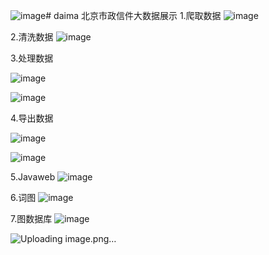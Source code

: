 ![image](https://github.com/xu1255362618/daima/assets/143588148/3312de63-d45c-438c-8125-e293eaa2493e)# daima
北京市政信件大数据展示
1.爬取数据
![image](https://github.com/xu1255362618/daima/assets/143588148/81bc7af5-9b40-4540-b28f-fd0c80998de6)

2.清洗数据
![image](https://github.com/xu1255362618/daima/assets/143588148/158c5225-7a4b-4854-85ac-5bc3937c7888)

3.处理数据






![image](https://github.com/xu1255362618/daima/assets/143588148/966123a7-97e0-42ed-a428-40f12bab51bb)


![image](https://github.com/xu1255362618/daima/assets/143588148/c0dee40b-945b-4369-9726-97cff424de6b)



4.导出数据

![image](https://github.com/xu1255362618/daima/assets/143588148/15432e6e-da04-4a5d-acbc-e7c12484ec9f)

![image](https://github.com/xu1255362618/daima/assets/143588148/9c7288d5-616c-47e3-bbec-20ba7f368f20)



5.Javaweb
![image](https://github.com/xu1255362618/daima/assets/143588148/04d45848-683b-4bf3-a906-96729750c75b)


6.词图
![image](https://github.com/xu1255362618/daima/assets/143588148/7e64dadb-dbc2-4aad-9d07-eae2a575c96c)


7.图数据库
![image](https://github.com/xu1255362618/daima/assets/143588148/537ad37e-29c2-44f2-976a-5f9396bc9697)


![Uploading image.png…]()


